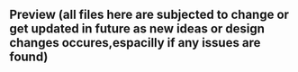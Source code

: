 ## Preview (all files here are subjected to change or get updated in future as new ideas or design changes occures,espacilly if any issues are found)
